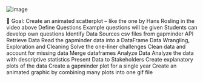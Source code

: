 ![image](https://github.com/Huiping27/EDA-GapMinder/assets/161333572/c508f9a2-04f2-4da2-81dd-3f5a7d4958b4)

🎯 Goal: Create an animated scatterplot – like the one by Hans Rosling in the video above
Define Questions
Example questions will be given
Students can develop own questions
Identify Data Sources
csv files from gapminder API
Retrieve Data
Read the gapminder data into a DataFrame
Data Wrangling, Exploration and Cleaning
Solve the one-liner challenges
Clean data and account for missing data
Merge dataframes
Analyze Data
Analyze the data with descriptive statistics
Present Data to Stakeholders
Create explanatory plots of the data
Create a gapminder plot for a single year
Create an animated graphic by combining many plots into one gif file

